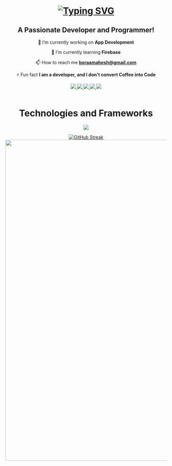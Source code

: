 <h1 align="center">
 <a href="https://git.io/typing-svg"><img src="https://readme-typing-svg.demolab.com?font=Poppins&weight=600&size=30&pause=1000&random=false&width=435&lines=Hi+There!%F0%9F%91%8B%F0%9F%8F%BB;I+am+Mahesh+Bora!%F0%9F%A7%91%F0%9F%8F%BB%E2%80%8D%F0%9F%92%BB" alt="Typing SVG" /></a>

</h1>
<h2 align="center">A Passionate Developer and Programmer!</h2>


<div align="center">
  
🔭 I’m currently working on **App Development**

🌱 I’m currently learning **Firebase**

📫 How to reach me **boraamahesh@gmail.com**

⚡ Fun fact **I am a developer, and I don't convert Coffee into Code**
</div>

<div align="center">
  <a href="mailto:boraamahesh@gmail.com">
    <img src= "https://img.shields.io/badge/Gmail-D14836?style=for-the-badge&logo=gmail&logoColor=white"> 
</a>
   <a href="https://twitter.com/maheshhh_boraaa">
    <img src= "https://img.shields.io/badge/X-000000?style=for-the-badge&logo=x&logoColor=white"> 
</a>
  <a href="https://linkedin.com/in/mahesh-bora-5078a7228/">
    <img src= "https://img.shields.io/badge/LinkedIn-0077B5?style=for-the-badge&logo=linkedin&logoColor=white"> 
</a>
  <a href="https://instagram.com/mahesh_boraa">
    <img src= "https://img.shields.io/badge/Instagram-E4405F?style=for-the-badge&logo=instagram&logoColor=white"> 
</a>
    <a href="www.maheshbora.hashnode.dev">
    <img src= "https://img.shields.io/badge/Hashnode-2962FF?style=for-the-badge&logo=hashnode&logoColor=white"> 
</a>
</div>

<br>
  <h1 align="center">Technologies and Frameworks</h1>

<p align="center">
      <a href="https://skillicons.dev">
    <img src="https://skillicons.dev/icons?i=git,c,python,java,dart,flutter,firebase,html,css,js,angular,figma,gcp,github,postman,mysql&perline=8" />
  </a>
</p>

<div align="center">
  <a href="https://git.io/streak-stats"><img src="https://streak-stats.demolab.com?user=mahesh-bora&theme=github-dark-blue&border_radius=10" alt="GitHub Streak" /></a>
  <a href="https://github-readme-stats.vercel.app/api/wakatime?username=maheshbora)](https://github.com/mahesh-bora/github-readme-stats)"></a>
</div>



<img align="right" width="1000" src="https://res.cloudinary.com/practicaldev/image/fetch/s--O3hycoaa--/c_limit%2Cf_auto%2Cfl_progressive%2Cq_66%2Cw_800/https://dev-to-uploads.s3.amazonaws.com/uploads/articles/j8wo9f1mou6g5469671h.gif">
